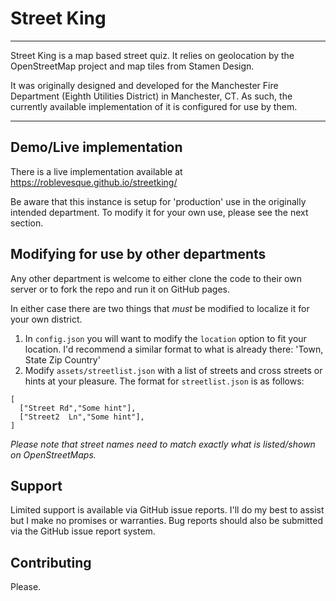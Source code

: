 # Street King
----
Street King is a map based street quiz. It relies on geolocation by the OpenStreetMap project and map tiles from Stamen Design.

It was originally designed and developed for the Manchester Fire Department (Eighth Utilities District) in Manchester, CT. As such, the currently available implementation of it is configured for use by them.


----

## Demo/Live implementation

There is a live implementation available at https://roblevesque.github.io/streetking/

Be aware that this instance is setup for 'production' use in the originally intended department. To modify it for your own use, please see the next section.

## Modifying for use by other departments

Any other department is welcome to either clone the code to their own server or to fork the repo and run it on GitHub pages.

In either case there are two things that *must* be modified to localize it for your own district.

1. In `config.json` you will want to modify the `location` option to fit your location. I'd recommend a similar format to what is already there: 'Town, State Zip Country'
2. Modify `assets/streetlist.json` with a list of streets and cross streets or hints at your pleasure.
  The format for `streetlist.json` is as follows:

```
[
  ["Street Rd","Some hint"],
  ["Street2  Ln","Some hint"],
]
```

*Please note that street names need to match exactly what is listed/shown on OpenStreetMaps.*


## Support
Limited support is available via GitHub issue reports.  I'll do my best to assist but I make no promises or warranties.
Bug reports should also be submitted via the GitHub issue report system.



## Contributing
Please.
